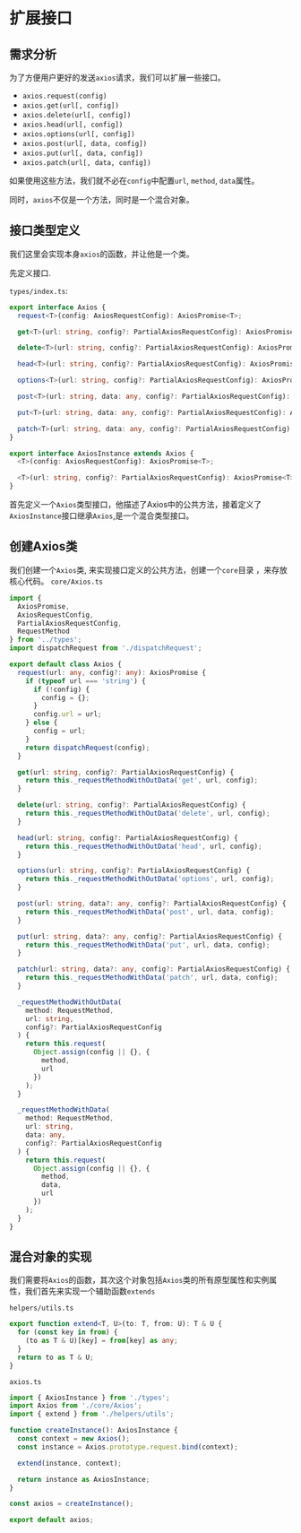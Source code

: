 # 扩展接口

## 需求分析

为了方便用户更好的发送`axios`请求，我们可以扩展一些接口。

- `axios.request(config)`
- `axios.get(url[, config])`
- `axios.delete(url[, config])`
- `axios.head(url[, config])`
- `axios.options(url[, config])`
- `axios.post(url[, data, config])`
- `axios.put(url[, data, config])`
- `axios.patch(url[, data, config])`

如果使用这些方法，我们就不必在`config`中配置`url`, `method`, `data`属性。

同时，`axios`不仅是一个方法，同时是一个混合对象。

## 接口类型定义

我们这里会实现本身`axios`的函数，并让他是一个类。

先定义接口.

`types/index.ts`:

```ts
export interface Axios {
  request<T>(config: AxiosRequestConfig): AxiosPromise<T>;

  get<T>(url: string, config?: PartialAxiosRequestConfig): AxiosPromise<T>;

  delete<T>(url: string, config?: PartialAxiosRequestConfig): AxiosPromise<T>;

  head<T>(url: string, config?: PartialAxiosRequestConfig): AxiosPromise<T>;

  options<T>(url: string, config?: PartialAxiosRequestConfig): AxiosPromise<T>;

  post<T>(url: string, data: any, config?: PartialAxiosRequestConfig): AxiosPromise<T>;

  put<T>(url: string, data: any, config?: PartialAxiosRequestConfig): AxiosPromise<T>;

  patch<T>(url: string, data: any, config?: PartialAxiosRequestConfig): AxiosPromise<T>;
}

export interface AxiosInstance extends Axios {
  <T>(config: AxiosRequestConfig): AxiosPromise<T>;

  <T>(url: string, config?: PartialAxiosRequestConfig): AxiosPromise<T>;
}
```

首先定义一个`Axios`类型接口，他描述了Axios中的公共方法，接着定义了`AxiosInstance`接口继承`Axios`,是一个混合类型接口。

## 创建Axios类

我们创建一个`Axios`类, 来实现接口定义的公共方法，创建一个`core`目录
，来存放核心代码。
`core/Axios.ts`
```ts
import {
  AxiosPromise,
  AxiosRequestConfig,
  PartialAxiosRequestConfig,
  RequestMethod
} from '../types';
import dispatchRequest from './dispatchRequest';

export default class Axios {
  request(url: any, config?: any): AxiosPromise {
    if (typeof url === 'string') {
      if (!config) {
        config = {};
      }
      config.url = url;
    } else {
      config = url;
    }
    return dispatchRequest(config);
  }

  get(url: string, config?: PartialAxiosRequestConfig) {
    return this._requestMethodWithOutData('get', url, config);
  }

  delete(url: string, config?: PartialAxiosRequestConfig) {
    return this._requestMethodWithOutData('delete', url, config);
  }

  head(url: string, config?: PartialAxiosRequestConfig) {
    return this._requestMethodWithOutData('head', url, config);
  }

  options(url: string, config?: PartialAxiosRequestConfig) {
    return this._requestMethodWithOutData('options', url, config);
  }

  post(url: string, data?: any, config?: PartialAxiosRequestConfig) {
    return this._requestMethodWithData('post', url, data, config);
  }

  put(url: string, data?: any, config?: PartialAxiosRequestConfig) {
    return this._requestMethodWithData('put', url, data, config);
  }

  patch(url: string, data?: any, config?: PartialAxiosRequestConfig) {
    return this._requestMethodWithData('patch', url, data, config);
  }

  _requestMethodWithOutData(
    method: RequestMethod,
    url: string,
    config?: PartialAxiosRequestConfig
  ) {
    return this.request(
      Object.assign(config || {}, {
        method,
        url
      })
    );
  }

  _requestMethodWithData(
    method: RequestMethod,
    url: string,
    data: any,
    config?: PartialAxiosRequestConfig
  ) {
    return this.request(
      Object.assign(config || {}, {
        method,
        data,
        url
      })
    );
  }
}
```

## 混合对象的实现

我们需要将`Axios`的函数，其次这个对象包括`Axios`类的所有原型属性和实例属性，我们首先来实现一个辅助函数`extends`

`helpers/utils.ts`

```ts
export function extend<T, U>(to: T, from: U): T & U {
  for (const key in from) {
    (to as T & U)[key] = from[key] as any;
  }
  return to as T & U;
}
```

`axios.ts`

```ts
import { AxiosInstance } from './types';
import Axios from './core/Axios';
import { extend } from './helpers/utils';

function createInstance(): AxiosInstance {
  const context = new Axios();
  const instance = Axios.prototype.request.bind(context);

  extend(instance, context);

  return instance as AxiosInstance;
}

const axios = createInstance();

export default axios;
```